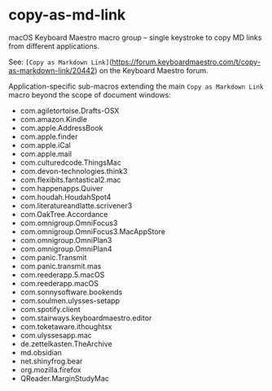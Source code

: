 # copy-as-md-link
macOS Keyboard Maestro macro group – single keystroke to copy MD links from different applications.

See: `[Copy as Markdown Link]`(https://forum.keyboardmaestro.com/t/copy-as-markdown-link/20442) on the Keyboard Maestro forum.

Application-specific sub-macros extending the main `Copy as Markdown Link` macro beyond the scope of document windows:

* com.agiletortoise.Drafts-OSX
* com.amazon.Kindle
* com.apple.AddressBook
* com.apple.finder
* com.apple.iCal
* com.apple.mail
* com.culturedcode.ThingsMac
* com.devon-technologies.think3
* com.flexibits.fantastical2.mac
* com.happenapps.Quiver
* com.houdah.HoudahSpot4
* com.literatureandlatte.scrivener3
* com.OakTree.Accordance
* com.omnigroup.OmniFocus3
* com.omnigroup.OmniFocus3.MacAppStore
* com.omnigroup.OmniPlan3
* com.omnigroup.OmniPlan4
* com.panic.Transmit
* com.panic.transmit.mas
* com.reederapp.5.macOS
* com.reederapp.macOS
* com.sonnysoftware.bookends
* com.soulmen.ulysses-setapp
* com.spotify.client
* com.stairways.keyboardmaestro.editor
* com.toketaware.ithoughtsx
* com.ulyssesapp.mac
* de.zettelkasten.TheArchive
* md.obsidian
* net.shinyfrog.bear
* org.mozilla.firefox
* QReader.MarginStudyMac